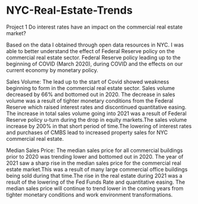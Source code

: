 # NYC-Real-Estate-Trends
Project 1
Do interest rates have an impact on the commercial real estate market? 

Based on the data I obtained through open data resources in NYC. I was able to better understand the effect of Federal Reserve policy on the commercial real estate sector. Federal Reserve policy leading up to the beginning of COVID (March 2020), during COVID and the effects on our current economy by monetary policy. 

Sales Volume: 
The lead up to the start of Covid showed weakness beginning to form in the commercial real estate sector. Sales volume decreased by 66% and bottomed out in 2020. The decrease in sales volume was a result of tighter monetary conditions from the Federal Reserve which raised interest rates and discontinued quantitative easing. The increase in total sales volume going into 2021 was a result of Federal Reserve policy u-turn during the drop in equity markets.The sales volume increase by 200% in that short period of time.The lowering of interest rates and purchases of CMBS lead to increased property sales for NYC commercial real estate. 

Median Sales Price: 
The median sales price for all commercial buildings prior to 2020 was trending lower and bottomed out in 2020. The year of 2021 saw a sharp rise in the median sales price for the commercial real estate market.This was a result of many large commercial office buildings being sold during that time.The rise in the real estate during 2021 was a result of the lowering of the Fed Funds Rate and quantitative easing. The median sales price will continue to trend lower in the coming years from tighter monetary conditions and work environment transformations. 


 



